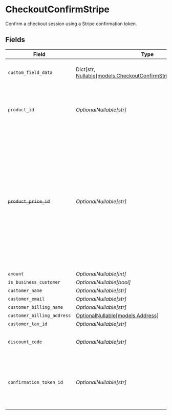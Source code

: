 # CheckoutConfirmStripe

Confirm a checkout session using a Stripe confirmation token.


## Fields

| Field                                                                                                                                                                                                                            | Type                                                                                                                                                                                                                             | Required                                                                                                                                                                                                                         | Description                                                                                                                                                                                                                      |
| -------------------------------------------------------------------------------------------------------------------------------------------------------------------------------------------------------------------------------- | -------------------------------------------------------------------------------------------------------------------------------------------------------------------------------------------------------------------------------- | -------------------------------------------------------------------------------------------------------------------------------------------------------------------------------------------------------------------------------- | -------------------------------------------------------------------------------------------------------------------------------------------------------------------------------------------------------------------------------- |
| `custom_field_data`                                                                                                                                                                                                              | Dict[str, [Nullable[models.CheckoutConfirmStripeCustomFieldData]](../models/checkoutconfirmstripecustomfielddata.md)]                                                                                                            | :heavy_minus_sign:                                                                                                                                                                                                               | Key-value object storing custom field values.                                                                                                                                                                                    |
| `product_id`                                                                                                                                                                                                                     | *OptionalNullable[str]*                                                                                                                                                                                                          | :heavy_minus_sign:                                                                                                                                                                                                               | ID of the product to checkout. Must be present in the checkout's product list.                                                                                                                                                   |
| ~~`product_price_id`~~                                                                                                                                                                                                           | *OptionalNullable[str]*                                                                                                                                                                                                          | :heavy_minus_sign:                                                                                                                                                                                                               | : warning: ** DEPRECATED **: This will be removed in a future release, please migrate away from it as soon as possible.<br/><br/>ID of the product price to checkout. Must correspond to a price present in the checkout's product list. |
| `amount`                                                                                                                                                                                                                         | *OptionalNullable[int]*                                                                                                                                                                                                          | :heavy_minus_sign:                                                                                                                                                                                                               | N/A                                                                                                                                                                                                                              |
| `is_business_customer`                                                                                                                                                                                                           | *OptionalNullable[bool]*                                                                                                                                                                                                         | :heavy_minus_sign:                                                                                                                                                                                                               | N/A                                                                                                                                                                                                                              |
| `customer_name`                                                                                                                                                                                                                  | *OptionalNullable[str]*                                                                                                                                                                                                          | :heavy_minus_sign:                                                                                                                                                                                                               | N/A                                                                                                                                                                                                                              |
| `customer_email`                                                                                                                                                                                                                 | *OptionalNullable[str]*                                                                                                                                                                                                          | :heavy_minus_sign:                                                                                                                                                                                                               | N/A                                                                                                                                                                                                                              |
| `customer_billing_name`                                                                                                                                                                                                          | *OptionalNullable[str]*                                                                                                                                                                                                          | :heavy_minus_sign:                                                                                                                                                                                                               | N/A                                                                                                                                                                                                                              |
| `customer_billing_address`                                                                                                                                                                                                       | [OptionalNullable[models.Address]](../models/address.md)                                                                                                                                                                         | :heavy_minus_sign:                                                                                                                                                                                                               | N/A                                                                                                                                                                                                                              |
| `customer_tax_id`                                                                                                                                                                                                                | *OptionalNullable[str]*                                                                                                                                                                                                          | :heavy_minus_sign:                                                                                                                                                                                                               | N/A                                                                                                                                                                                                                              |
| `discount_code`                                                                                                                                                                                                                  | *OptionalNullable[str]*                                                                                                                                                                                                          | :heavy_minus_sign:                                                                                                                                                                                                               | Discount code to apply to the checkout.                                                                                                                                                                                          |
| `confirmation_token_id`                                                                                                                                                                                                          | *OptionalNullable[str]*                                                                                                                                                                                                          | :heavy_minus_sign:                                                                                                                                                                                                               | ID of the Stripe confirmation token. Required for fixed prices and custom prices.                                                                                                                                                |